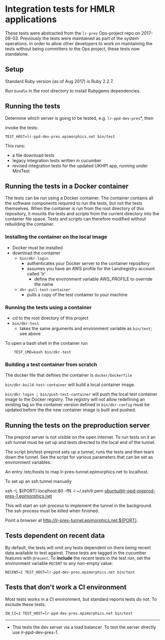 # Integration tests for HMLR applications

These tests were abstracted from the `lr-pres` Ops-project repo on 2017-08-03.
Previously the tests were maintained as part of the system operations. In order
to allow other developers to work on maintaining the tests without being
committers to the Ops project, these tests now standalone.

## Setup

Standard Ruby version (as of Aug 2017) is Ruby 2.2.7.

Run `bundle` in the root directory to install Rubygems dependencies.

## Running the tests

Determine which server is going to be tested, e.g. `lr-ppd-dev-pres`*, then

invoke the tests:

    TEST_HOST=lr-ppd-dev-pres.epimorphics.net bin/test

This runs:

* a file download tests
* legacy integration tests written in cucumber
* revised integration tests for the updated UKHPI app, running under MiniTest

## Running the tests in a Docker container

The tests can be run using a Docker container. The container contains all the
software components required to run the tests, but not the tests themselves.
When the container is run from the root directory of this repository, it mounts
the tests and scripts from the current directory into the container file
space.  Tests and scripts can therefore modified without rebuilding the container.

### Installing the container on the local image

- Docker must be installed
- download the container
     - `bin/dkr-login`
        - authenticates your Docker server to the container repository
        - assumes you have an AWS profile for the Landregistry account called 'lr'
           - define the environment variable AWS_PROFILE to override the name
     - `dkr-pull-test-container`
        - pulls a copy of the test container to your machine

### Running the tests using a container

- cd to the root directory of this project
- `bin/dkr-test`
     - takes the same arguments and environment variable as `bin/test`; see above

To open a bash shell in the container run

```
    TEST_CMD=bash bin/dkr-test
```

### Building a test container from scratch

The docker file that defines the container is `docker/Dockerfile`

`bin/dkr-build-test-container` will build a local container image.

`bin/dkr-login ; bin/push-test-container` will push the local test container image
to the Docker registry.  The registry will not allow redefining an existing tag
so the container version defined in `bin/dkr-config` must be updated before the
the new container image is built and pushed.

## Running the tests on the preproduction server

The preprod server is not visible on the open internet.  To run tests on it an
ssh tunnel must be set up and tests directed to the local end of the tunnel.

The script bin/test-preprod sets up a tunnel, runs the tests and then tears down the tunnel.
See the script for various parameters that can be set as environment variables.

An entry /etc/hosts to map lr-pres-tunnel.epimorphics.net to localhost.

To set up an ssh tunnel manually

ssh -L ${PORT}:localhost:80 -fN -i ~/.ssh/lr.pem ubuntu@lr-ppd-preprod-pres-1.epimorphics.net

This will start an ssh process to implement the tunnel in the background.  
The ssh process must be killed when finished.

Point a browser at http://lr-pres-tunnel.epimorphics.net:${PORT}.


## Tests dependent on recent data

By default, the tests will omit any tests dependent on there being recent data
available to test against. These tests are tagged in the cucumber features with
`@recent`. To **include** the recent tests in the test run, set the environment
variable `RECENT` to any non-empty value:

    RECENT=1 TEST_HOST=lr-ppd-dev-pres.epimorphics.net bin/test
    
## Tests that don't work a CI environment

Most tests works in a CI environment, but standard reports tests do not.  To exclude
these tests:

    IN_CI=1 TEST_HOST=lr-ppd-dev-pres.epimorphics.net bin/test
    

----------------

* This tests the dev server via a load balancer.  To test the server directly use
lr-ppd-dev-pres-1.


